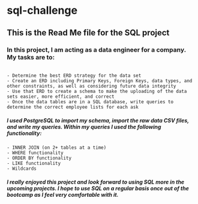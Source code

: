 # sql-challenge

## This is the Read Me file for the SQL project

### In this project, I am acting as a data engineer for a company. My tasks are to: 
######
    - Determine the best ERD strategy for the data set
    - Create an ERD including Primary Keys, Foreign Keys, data types, and other constraints, as well as considering future data integrity
    - Use that ERD to create a schema to make the uploading of the data sets easier, more efficient, and correct
    - Once the data tables are in a SQL database, write queries to determine the correct employee lists for each ask

##### I used PostgreSQL to import my schema, import the raw data CSV files, and write my queries. Within my queries I used the following functionality:
    - INNER JOIN (on 2+ tables at a time)
    - WHERE functionality
    - ORDER BY functionality 
	- LIKE functionality
	- Wildcards 


##### I really enjoyed this project and look forward to using SQL more in the upcoming projects. I hope to use SQL on a regular basis once out of the bootcamp as I feel very comfortable with it. 
